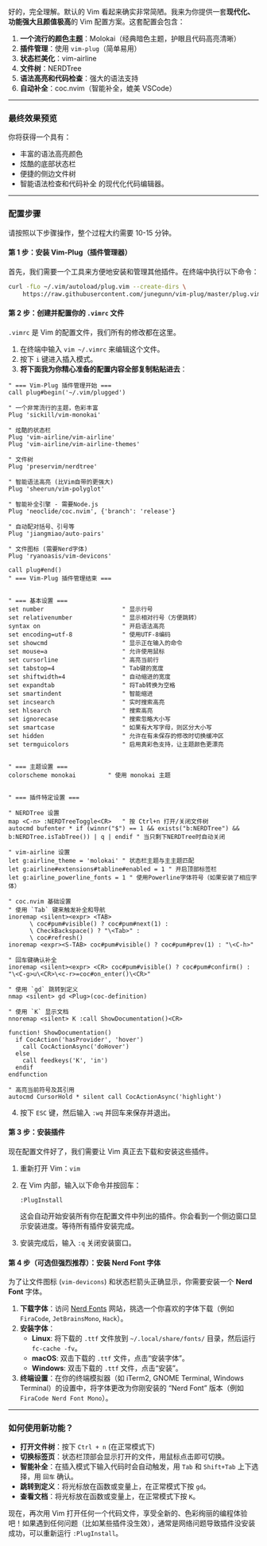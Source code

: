 好的，完全理解。默认的 Vim 看起来确实非常简陋。我来为你提供一套**现代化、功能强大且颜值极高**的 Vim 配置方案。这套配置会包含：

1.  **一个流行的颜色主题**：Molokai（经典暗色主题，护眼且代码高亮清晰）
2.  **插件管理**：使用 `vim-plug`（简单易用）
3.  **状态栏美化**：vim-airline
4.  **文件树**：NERDTree
5.  **语法高亮和代码检查**：强大的语法支持
6.  **自动补全**：coc.nvim（智能补全，媲美 VSCode）

---

### 最终效果预览

你将获得一个具有：
*   丰富的语法高亮颜色
*   炫酷的底部状态栏
*   便捷的侧边文件树
*   智能语法检查和代码补全
的现代化代码编辑器。

---

### 配置步骤

请按照以下步骤操作，整个过程大约需要 10-15 分钟。

#### 第 1 步：安装 Vim-Plug（插件管理器）

首先，我们需要一个工具来方便地安装和管理其他插件。在终端中执行以下命令：

```bash
curl -fLo ~/.vim/autoload/plug.vim --create-dirs \
    https://raw.githubusercontent.com/junegunn/vim-plug/master/plug.vim
```

#### 第 2 步：创建并配置你的 `.vimrc` 文件

`.vimrc` 是 Vim 的配置文件，我们所有的修改都在这里。

1.  在终端中输入 `vim ~/.vimrc` 来编辑这个文件。
2.  按下 `i` 键进入插入模式。
3.  **将下面我为你精心准备的配置内容全部复制粘贴进去**：

```vim
" === Vim-Plug 插件管理开始 ===
call plug#begin('~/.vim/plugged')

" 一个非常流行的主题，色彩丰富
Plug 'sickill/vim-monokai'

" 炫酷的状态栏
Plug 'vim-airline/vim-airline'
Plug 'vim-airline/vim-airline-themes'

" 文件树
Plug 'preservim/nerdtree'

" 智能语法高亮 (比Vim自带的更强大)
Plug 'sheerun/vim-polyglot'

" 智能补全引擎 - 需要Node.js
Plug 'neoclide/coc.nvim', {'branch': 'release'}

" 自动配对括号、引号等
Plug 'jiangmiao/auto-pairs'

" 文件图标 (需要Nerd字体)
Plug 'ryanoasis/vim-devicons'

call plug#end()
" === Vim-Plug 插件管理结束 ===


" === 基本设置 ===
set number                      " 显示行号
set relativenumber              " 显示相对行号（方便跳转）
syntax on                       " 开启语法高亮
set encoding=utf-8              " 使用UTF-8编码
set showcmd                     " 显示正在输入的命令
set mouse=a                     " 允许使用鼠标
set cursorline                  " 高亮当前行
set tabstop=4                   " Tab键的宽度
set shiftwidth=4                " 自动缩进的宽度
set expandtab                   " 将Tab转换为空格
set smartindent                 " 智能缩进
set incsearch                   " 实时搜索高亮
set hlsearch                    " 搜索高亮
set ignorecase                  " 搜索忽略大小写
set smartcase                   " 如果有大写字母，则区分大小写
set hidden                      " 允许在有未保存的修改时切换缓冲区
set termguicolors               " 启用真彩色支持，让主题颜色更漂亮


" === 主题设置 ===
colorscheme monokai         " 使用 monokai 主题


" === 插件特定设置 ===

" NERDTree 设置
map <C-n> :NERDTreeToggle<CR>   " 按 Ctrl+n 打开/关闭文件树
autocmd bufenter * if (winnr("$") == 1 && exists("b:NERDTree") && b:NERDTree.isTabTree()) | q | endif " 当只剩下NERDTree时自动关闭

" vim-airline 设置
let g:airline_theme = 'molokai' " 状态栏主题与主主题匹配
let g:airline#extensions#tabline#enabled = 1 " 开启顶部标签栏
let g:airline_powerline_fonts = 1 " 使用Powerline字体符号（如果安装了相应字体）

" coc.nvim 基础设置
" 使用 `Tab` 键来触发补全和导航
inoremap <silent><expr> <TAB>
      \ coc#pum#visible() ? coc#pum#next(1) :
      \ CheckBackspace() ? "\<Tab>" :
      \ coc#refresh()
inoremap <expr><S-TAB> coc#pum#visible() ? coc#pum#prev(1) : "\<C-h>"

" 回车键确认补全
inoremap <silent><expr> <CR> coc#pum#visible() ? coc#pum#confirm() : "\<C-g>u\<CR>\<c-r>=coc#on_enter()\<CR>"

" 使用 `gd` 跳转到定义
nmap <silent> gd <Plug>(coc-definition)

" 使用 `K` 显示文档
nnoremap <silent> K :call ShowDocumentation()<CR>

function! ShowDocumentation()
  if CocAction('hasProvider', 'hover')
    call CocActionAsync('doHover')
  else
    call feedkeys('K', 'in')
  endif
endfunction

" 高亮当前符号及其引用
autocmd CursorHold * silent call CocActionAsync('highlight')
```

4.  按下 `ESC` 键，然后输入 `:wq` 并回车来保存并退出。

#### 第 3 步：安装插件

现在配置文件好了，我们需要让 Vim 真正去下载和安装这些插件。

1.  重新打开 Vim：`vim`
2.  在 Vim 内部，输入以下命令并按回车：
    ```
    :PlugInstall
    ```
    这会自动开始安装所有你在配置文件中列出的插件。你会看到一个侧边窗口显示安装进度。等待所有插件安装完成。

3.  安装完成后，输入 `:q` 关闭安装窗口。

#### 第 4 步（可选但强烈推荐）：安装 Nerd Font 字体

为了让文件图标 (`vim-devicons`) 和状态栏箭头正确显示，你需要安装一个 **Nerd Font** 字体。

1.  **下载字体**：访问 [Nerd Fonts](https://www.nerdfonts.com/font-downloads) 网站，挑选一个你喜欢的字体下载（例如 `FiraCode`, `JetBrainsMono`, `Hack`）。
2.  **安装字体**：
    *   **Linux**: 将下载的 `.ttf` 文件放到 `~/.local/share/fonts/` 目录，然后运行 `fc-cache -fv`。
    *   **macOS**: 双击下载的 `.ttf` 文件，点击“安装字体”。
    *   **Windows**: 双击下载的 `.ttf` 文件，点击“安装”。
3.  **终端设置**：在你的终端模拟器（如 iTerm2, GNOME Terminal, Windows Terminal）的设置中，将字体更改为你刚安装的 “Nerd Font” 版本（例如 `FiraCode Nerd Font Mono`）。

---

### 如何使用新功能？

*   **打开文件树**：按下 `Ctrl + n` (在正常模式下)
*   **切换标签页**：状态栏顶部会显示打开的文件，用鼠标点击即可切换。
*   **智能补全**：在插入模式下输入代码时会自动触发，用 `Tab` 和 `Shift+Tab` 上下选择，用 `回车` 确认。
*   **跳转到定义**：将光标放在函数或变量上，在正常模式下按 `gd`。
*   **查看文档**：将光标放在函数或变量上，在正常模式下按 `K`。

现在，再次用 Vim 打开任何一个代码文件，享受全新的、色彩绚丽的编程体验吧！如果遇到任何问题（比如某些插件没生效），通常是网络问题导致插件没安装成功，可以重新运行 `:PlugInstall`。